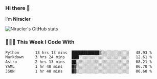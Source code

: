 ### Hi there 👋

I'm **Niracler**

![Niracler's GitHub stats](https://github-readme-stats.vercel.app/api?username=Niracler&show_icons=true)


### 👨🏻‍💻 This Week I Code With

<!--START_SECTION:waka-->

```txt
Python       13 hrs 13 mins  ████████████▒░░░░░░░░░░░░   48.93 %
Markdown     3 hrs 24 mins   ███░░░░░░░░░░░░░░░░░░░░░░   12.61 %
Astro        2 hrs 13 mins   ██░░░░░░░░░░░░░░░░░░░░░░░   08.21 %
YAML         1 hr 48 mins    █▓░░░░░░░░░░░░░░░░░░░░░░░   06.70 %
JSON         1 hr 48 mins    █▓░░░░░░░░░░░░░░░░░░░░░░░   06.68 %
```

<!--END_SECTION:waka-->
